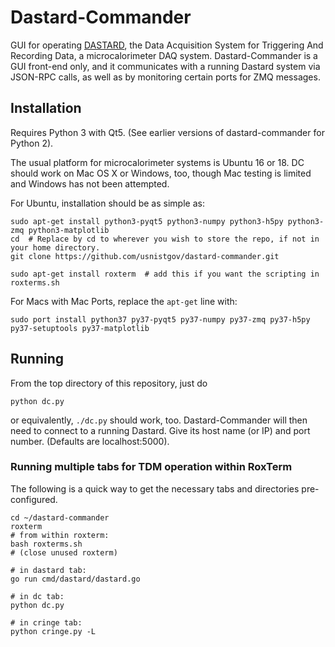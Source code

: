 # Dastard-Commander
GUI for operating [DASTARD](https://github.com/usnistgov/dastard), the Data Acquisition System for Triggering And Recording Data, a microcalorimeter DAQ system. Dastard-Commander is a GUI front-end only, and it communicates with a running Dastard system via JSON-RPC calls, as well as by monitoring certain ports for ZMQ messages.

## Installation
Requires Python 3 with Qt5. (See earlier versions of dastard-commander for Python 2).

The usual platform for microcalorimeter systems is Ubuntu 16 or 18. DC should work on Mac OS X or Windows, too, though Mac testing is limited and Windows has not been attempted.

For Ubuntu, installation should be as simple as:
```
sudo apt-get install python3-pyqt5 python3-numpy python3-h5py python3-zmq python3-matplotlib
cd  # Replace by cd to wherever you wish to store the repo, if not in your home directory.
git clone https://github.com/usnistgov/dastard-commander.git

sudo apt-get install roxterm  # add this if you want the scripting in roxterms.sh
```

For Macs with Mac Ports, replace the `apt-get` line with:
```
sudo port install python37 py37-pyqt5 py37-numpy py37-zmq py37-h5py py37-setuptools py37-matplotlib
```

## Running
From the top directory of this repository, just do
```
python dc.py
```

or equivalently, `./dc.py` should work, too. Dastard-Commander will then need to connect to a running Dastard. Give its host name (or IP) and port number. (Defaults are localhost:5000).

### Running multiple tabs for TDM operation within RoxTerm
The following is a quick way to get the necessary tabs and directories pre-configured.
```
cd ~/dastard-commander
roxterm
# from within roxterm:
bash roxterms.sh
# (close unused roxterm)

# in dastard tab:
go run cmd/dastard/dastard.go

# in dc tab:
python dc.py

# in cringe tab:
python cringe.py -L
```
